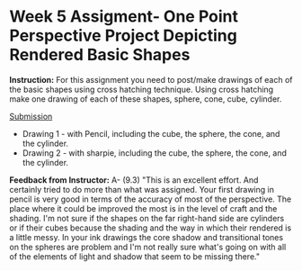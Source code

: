 # Week 5 Assigment- One Point Perspective Project Depicting Rendered Basic Shapes
**Instruction:** For this assignment you need to post/make drawings of each of the basic shapes using cross hatching technique. Using cross hatching make one drawing of each of these shapes, sphere, cone, cube, cylinder.

[Submission](https://photos.app.goo.gl/aRh2qXYr7YjPbq9w9)

* Drawing 1 - with Pencil, including the cube, the sphere, the cone, and the cylinder. 
* Drawing 2 - with sharpie, including the cube, the sphere, the cone, and the cylinder. 

**Feedback from Instructor:** A- (9.3) "This is an excellent effort. And certainly tried to do more than what was assigned. Your first drawing in pencil is very good in terms of the accuracy of most of the perspective. The place where it could be improved the most is in the level of craft and the shading. I'm not sure if the shapes on the far right-hand side are cylinders or if their cubes because the shading and the way in which their rendered is a little messy. In your ink drawings the core shadow and transitional tones on the spheres are problem and I'm not really sure what's going on with all of the elements of light and shadow that seem to be missing there."
